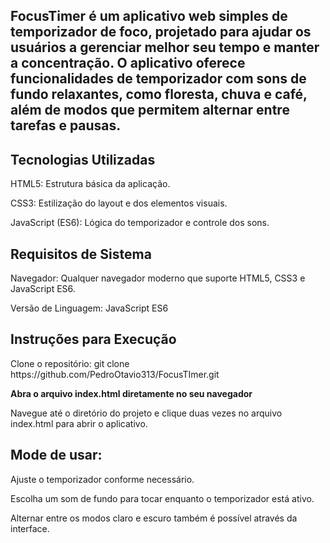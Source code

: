 <h2>FocusTimer é um aplicativo web simples de temporizador de foco, projetado para ajudar os usuários a gerenciar melhor seu tempo e manter a concentração. O aplicativo oferece funcionalidades de temporizador com sons de fundo relaxantes, como floresta, chuva e café, além de modos que permitem alternar entre tarefas e pausas.</h2>

<h2>Tecnologias Utilizadas</h2>
<p>HTML5: Estrutura básica da aplicação.</p>
<p>CSS3: Estilização do layout e dos elementos visuais.</p>
<p>JavaScript (ES6): Lógica do temporizador e controle dos sons.</p>


<h2>Requisitos de Sistema</h2>
<p>Navegador: Qualquer navegador moderno que suporte HTML5, CSS3 e JavaScript ES6.</p>
<p>Versão de Linguagem: JavaScript ES6</p>



<h2>Instruções para Execução</h2>
Clone o repositório:
  git clone https://github.com/PedroOtavio313/FocusTImer.git

<strong>Abra o arquivo index.html diretamente no seu navegador</strong>

<p>Navegue até o diretório do projeto e clique duas vezes no arquivo index.html para abrir o aplicativo.</p>

<h2>Mode de usar:</h2>
  <p>Ajuste o temporizador conforme necessário.</p>
  <p>Escolha um som de fundo para tocar enquanto o temporizador está ativo.</p>
  <p>Alternar entre os modos claro e escuro também é possível através da interface.</p>
